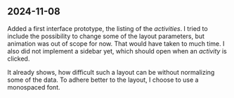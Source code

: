 ## 2024-11-08
Added a first interface prototype, the listing of the _activities_. I tried to include the possibility to change some of the layout parameters, but animation was out of scope for now. That would have taken to much time. I also did not implement a sidebar yet, which should open when an _activity_ is clicked.

It already shows, how difficult such a layout can be without normalizing some of the data. To adhere better to the layout, I choose to use a monospaced font. 